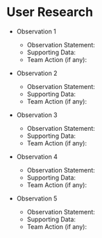 # User Research
* Observation 1
    - Observation Statement:
    - Supporting Data:
    - Team Action (if any):
      
* Observation 2
    - Observation Statement:
    - Supporting Data:
    - Team Action (if any):
      
* Observation 3
    - Observation Statement:
    - Supporting Data:
    - Team Action (if any):
      
* Observation 4
    - Observation Statement:
    - Supporting Data:
    - Team Action (if any):
      
* Observation 5
    - Observation Statement:
    - Supporting Data:
    - Team Action (if any):
